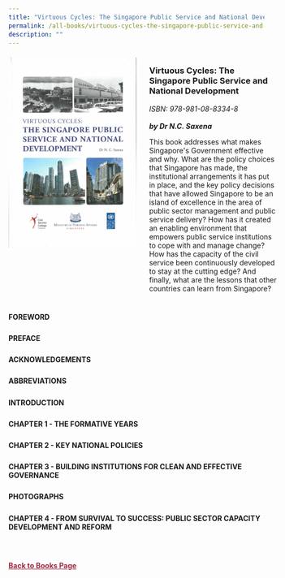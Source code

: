 ```yaml
---
title: "Virtuous Cycles: The Singapore Public Service and National Development"
permalink: /all-books/virtuous-cycles-the-singapore-public-service-and-national-development/
description: ""
---
```

<style>


.grid-container {
	display: grid;
	grid-template-columns: 50% 50%;
	grid-gap: 5%
	}
	
img {
		object-fit: contain;
		width: 100%;
		height: 80%;
	}	

.chapter-divider {
	margin-top: 5%;
	}	
	
.back a
{
	color: #9f2943;
	font-weight: bold;
	
}	


</style>

<div class="grid-container">
	<div class="grid-child"><img src="/images/Books/Virtuous%20Cycles%20The%20Singapore%20Public%20Service%20and%20National%20Development.jpg"></div>
	<div class="grid-child">
		<h3>Virtuous Cycles: The Singapore Public Service and National Development</h3>
		<i>ISBN: 978-981-08-8334-8</i><br>
		<i></i><br>
		<b><i>by Dr N.C. Saxena</i></b>
		<p>This book addresses what makes Singapore's Government effective and why. What are the policy choices that Singapore has made, the institutional arrangements it has put in place, and the key policy decisions that have allowed Singapore to be an island of excellence in the area of public sector management and public service delivery? How has it created an enabling environment that empowers public service institutions to cope with and manage change? How has the capacity of the civil service been continuously developed to stay at the cutting edge? And finally, what are the lessons that other countries can learn from Singapore?</p>
	</div>

</div>

<div>

<div class="chapter-divider">
<p><b>FOREWORD</b></p>

</div>
	
<div class="chapter-divider">
<p><b>PREFACE</b></p>

</div>
		
<div class="chapter-divider">
<p><b>ACKNOWLEDGEMENTS</b></p>

</div>
	
<div class="chapter-divider">
<p><b>ABBREVIATIONS</b></p>

</div>
	
<div class="chapter-divider">
<p><b>INTRODUCTION</b></p>

</div>
	

<div class="chapter-divider">
<p><b>CHAPTER 1 - THE FORMATIVE YEARS</b></p>

</div>
	
<div class="chapter-divider">
<p><b>CHAPTER 2 - KEY NATIONAL POLICIES</b></p>

</div>
	
<div class="chapter-divider">
<p><b>CHAPTER 3 - BUILDING INSTITUTIONS FOR CLEAN AND EFFECTIVE GOVERNANCE</b></p>

</div>
	
<div class="chapter-divider">
<p><b>PHOTOGRAPHS</b></p>

</div>
	
<div class="chapter-divider">
<p><b>CHAPTER 4 - FROM SURVIVAL TO SUCCESS: PUBLIC SECTOR CAPACITY DEVELOPMENT AND REFORM</b></p>

</div>
	
<div class="chapter-divider">
<p><b></b></p>

</div>
	
<div class="chapter-divider">
<p><b></b></p>

</div>
	
<div class="chapter-divider">
<p><b></b></p>

</div>
	
<div class="chapter-divider">
<p><b></b></p>

</div>	






</div>



<br>
<br>
<div class="back">
<a href="/books/">Back to Books Page</a>	

</div>